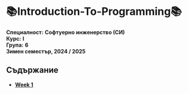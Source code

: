 # 📚Introduction-To-Programming📚
**Специалност:** **Софтуерно инженерство (СИ)**  
**Курс:** **I**  
**Група:** **6**  
**Зимен семестър, 2024 / 2025**
## Съдържание
- [**Week 1**](https://github.com/cathy-09/Introduction-To-Programming/tree/main/Week%201)
